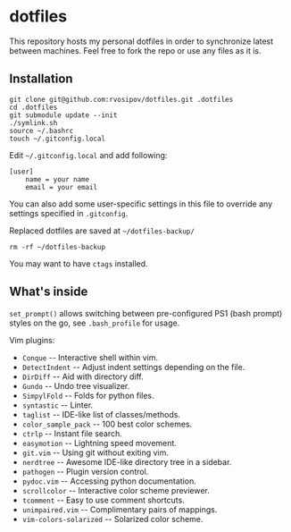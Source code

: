 # dotfiles

This repository hosts my personal dotfiles in order to synchronize latest
between machines. Feel free to fork the repo or use any files as it is.

## Installation

    git clone git@github.com:rvosipov/dotfiles.git .dotfiles
    cd .dotfiles
    git submodule update --init
    ./symlink.sh
    source ~/.bashrc
    touch ~/.gitconfig.local

Edit `~/.gitconfig.local` and add following:

    [user]
        name = your name
        email = your email

You can also add some user-specific settings in this file to override any
settings specified in `.gitconfig`.

Replaced dotfiles are saved at `~/dotfiles-backup/`

    rm -rf ~/dotfiles-backup

You may want to have `ctags` installed.

## What's inside

`set_prompt()` allows switching between pre-configured PS1 (bash prompt)
styles on the go, see `.bash_profile` for usage.

Vim plugins:
* `Conque` -- Interactive shell within vim.
* `DetectIndent` -- Adjust indent settings depending on the file.
* `DirDiff` -- Aid with directory diff.
* `Gundo` -- Undo tree visualizer.
* `SimpylFold` -- Folds for python files.
* `syntastic` -- Linter.
* `taglist` -- IDE-like list of classes/methods.
* `color_sample_pack` -- 100 best color schemes.
* `ctrlp` -- Instant file search.
* `easymotion` -- Lightning speed movement.
* `git.vim` -- Using git without exiting vim.
* `nerdtree` -- Awesome IDE-like directory tree in a sidebar.
* `pathogen` -- Plugin version control.
* `pydoc.vim` -- Accessing python documentation.
* `scrollcolor` -- Interactive color scheme previewer.
* `tcomment` -- Easy to use comment shortcuts.
* `unimpaired.vim` -- Complimentary pairs of mappings.
* `vim-colors-solarized` -- Solarized color scheme.
